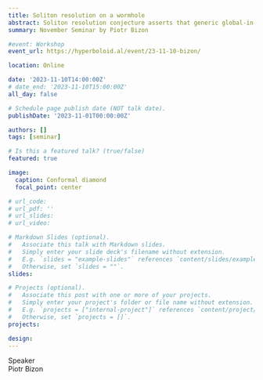 ```yaml
---
title: Soliton resolution on a wormhole
abstract: Soliton resolution conjecture asserts that generic global-in-time solutions of nonlinear dispersive equations asymptotically resolve into a sum of decoupled nonlinear bound states (solitons) and free radiation. In my talk I will discuss this conjecture in the case of equivariant wave maps on wormholes, emphasizing the advantages of hyperboloidal foliations.
summary: November Seminar by Piotr Bizon

#event: Workshop
event_url: https://hyperboloid.al/event/23-11-10-bizon/

location: Online

date: '2023-11-10T14:00:00Z'
# date_end: '2023-11-10T15:00:00Z'
all_day: false

# Schedule page publish date (NOT talk date).
publishDate: '2023-11-01T00:00:00Z'

authors: []
tags: [seminar]

# Is this a featured talk? (true/false)
featured: true

image:  
  caption: Conformal diamond
  focal_point: center

# url_code: 
# url_pdf: ''
# url_slides: 
# url_video: 

# Markdown Slides (optional).
#   Associate this talk with Markdown slides.
#   Simply enter your slide deck's filename without extension.
#   E.g. `slides = "example-slides"` references `content/slides/example-slides.md`.
#   Otherwise, set `slides = ""`.
slides:

# Projects (optional).
#   Associate this post with one or more of your projects.
#   Simply enter your project's folder or file name without extension.
#   E.g. `projects = ["internal-project"]` references `content/project/deep-learning/index.md`.
#   Otherwise, set `projects = []`.
projects:

design: 
---
```

<div class="row">
  <div class="col-md-1"></div>
  <div class="col-md-10">
    <div class="row">
      <div class="col-12 col-md-3 pub-row-heading">Speaker</div>
      <div class="col-12 col-md-9">Piotr Bizon</div>
    </div>
  </div>
</div>
